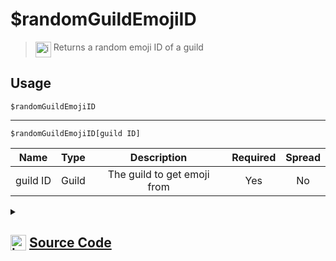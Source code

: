 # $randomGuildEmojiID
> <img align="top" src="https://upload.wikimedia.org/wikipedia/commons/thumb/e/e4/Infobox_info_icon.svg/160px-Infobox_info_icon.svg.png?20150409153300" alt="image" width="25" height="auto"> Returns a random emoji ID of a guild
## Usage
```
$randomGuildEmojiID
```
---
```
$randomGuildEmojiID[guild ID]
```
| Name | Type | Description | Required | Spread
| :---: | :---: | :---: | :---: | :---: |
guild ID | Guild | The guild to get emoji from | Yes | No
<details>
<summary>
    
## <img align="top" src="https://cdn4.iconfinder.com/data/icons/iconsimple-logotypes/512/github-512.png" alt="image" width="25" height="auto">  [Source Code](https://github.com/tryforge/ForgeScript-V2/blob/main/src/native/randomGuildEmojiID.ts)
    
</summary>
    
```ts
import { ArgType, NativeFunction, Return } from "../structures"

export default new NativeFunction({
    name: "$randomGuildEmojiID",
    version: "1.0.3",
    description: "Returns a random emoji ID of a guild",
    unwrap: true,
    brackets: false,
    args: [
        {
            name: "guild ID",
            description: "The guild to get emoji from",
            rest: false,
            required: true,
            type: ArgType.Guild,
        },
    ],
    execute(ctx, [g]) {
        g ??= ctx.guild!

        return Return.success(g?.emojis.cache.randomKey())
    },
})

```
    
</details>